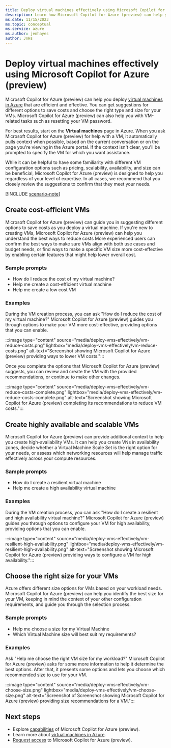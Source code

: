 ```yaml
---
title: Deploy virtual machines effectively using Microsoft Copilot for Azure (preview)
description: Learn how Microsoft Copilot for Azure (preview) can help you deploy cost-efficient VMs.
ms.date: 11/15/2023
ms.topic: conceptual
ms.service: azure
ms.author: jenhayes
author: JnHs
---
```


# Deploy virtual machines effectively using Microsoft Copilot for Azure (preview)

Microsoft Copilot for Azure (preview) can help you deploy [virtual machines in Azure](/azure/virtual-machines/overview) that are efficient and effective. You can get suggestions for different options to save costs and choose the right type and size for your VMs. Microsoft Copilot for Azure (preview) can also help you with VM-related tasks such as resetting your VM password.

For best results, start on the **Virtual machines** page in Azure. When you ask Microsoft Copilot for Azure (preview) for help with a VM, it automatically pulls context when possible, based on the current conversation or on the page you're viewing in the Azure portal. If the context isn't clear, you'll be prompted to specify the VM for which you want assistance.

While it can be helpful to have some familiarity with different VM configuration options such as pricing, scalability, availability, and size can be beneficial, Microsoft Copilot for Azure (preview) is designed to help you regardless of your level of expertise. In all cases, we recommend that you closely review the suggestions to confirm that they meet your needs.

[!INCLUDE [scenario-note](includes/scenario-note.md)]

## Create cost-efficient VMs

Microsoft Copilot for Azure (preview) can guide you in suggesting different options to save costs as you deploy a virtual machine. If you're new to creating VMs, Microsoft Copilot for Azure (preview) can help you understand the best ways to reduce costs More experienced users can confirm the best ways to make sure VMs align with both use cases and budget needs, or find ways to make a specific VM size more cost-effective by enabling certain features that might help lower overall cost.

### Sample prompts

- How do I reduce the cost of my virtual machine?
- Help me create a cost-efficient virtual machine
- Help me create a low cost VM

### Examples

During the VM creation process, you can ask "How do I reduce the cost of my virtual machine?" Microsoft Copilot for Azure (preview) guides you through options to make your VM more cost-effective, providing options that you can enable.

:::image type="content" source="media/deploy-vms-effectively/vm-reduce-costs.png" lightbox="media/deploy-vms-effectively/vm-reduce-costs.png" alt-text="Screenshot showing Microsoft Copilot for Azure (preview) providing ways to lower VM costs.":::

Once you complete the options that Microsoft Copilot for Azure (preview) suggests, you can review and create the VM with the provided recommendations, or continue to make other changes.

:::image type="content" source="media/deploy-vms-effectively/vm-reduce-costs-complete.png" lightbox="media/deploy-vms-effectively/vm-reduce-costs-complete.png" alt-text="Screenshot showing Microsoft Copilot for Azure (preview) completing its recommendations to reduce VM costs.":::

## Create highly available and scalable VMs

Microsoft Copilot for Azure (preview) can provide additional context to help you create high-availability VMs. It can help you create VNs in availability zones, decide whether a Virtual Machine Scale Set is the right option for your needs, or assess which networking resources will help manage traffic effectively across your compute resources.

### Sample prompts

- How do I create a resilient virtual machine
- Help me create a high availability virtual machine

### Examples

During the VM creation process, you can ask "How do I create a resilient and high availability virtual machine?" Microsoft Copilot for Azure (preview) guides you through options to configure your VM for high availability, providing options that you can enable.

:::image type="content" source="media/deploy-vms-effectively/vm-resilient-high-availability.png" lightbox="media/deploy-vms-effectively/vm-resilient-high-availability.png" alt-text="Screenshot showing Microsoft Copilot for Azure (preview) providing ways to configure a VM for high availability.":::

## Choose the right size for your VMs

Azure offers different size options for VMs based on your workload needs. Microsoft Copilot for Azure (preview) can help you identify the best size for your VM, keeping in mind the context of your other configuration requirements, and guide you through the selection process.

### Sample prompts

- Help me choose a size for my Virtual Machine
- Which Virtual Machine size will best suit my requirements?

### Examples

Ask "Help me choose the right VM size for my workload?" Microsoft Copilot for Azure (preview) asks for some more information to help it determine the best options. After that, it presents some options and lets you choose which recommended size to use for your VM.

:::image type="content" source="media/deploy-vms-effectively/vm-choose-size.png" lightbox="media/deploy-vms-effectively/vm-choose-size.png" alt-text="Screenshot of Screenshot showing Microsoft Copilot for Azure (preview) providing size recommendations for a VM.":::

## Next steps

- Explore [capabilities](capabilities.md) of Microsoft Copilot for Azure (preview).
- Learn more about [virtual machines in Azure](/azure/virtual-machines/overview).
- [Request access](https://aka.ms/MSCopilotforAzurePreview) to Microsoft Copilot for Azure (preview).
